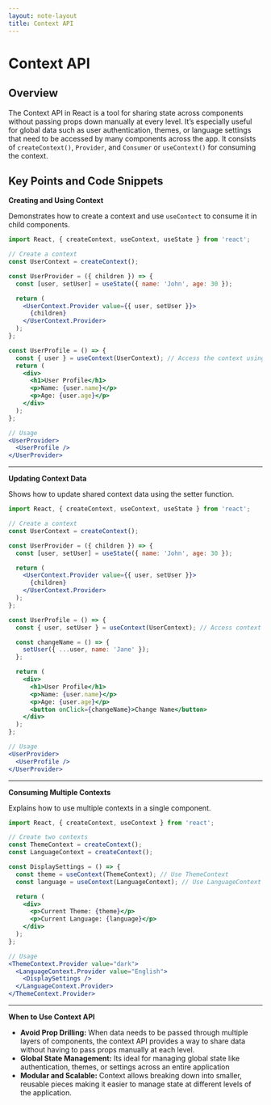 ```yaml
---
layout: note-layout  
title: Context API  
---
```


# Context API

## Overview
The Context API in React is a tool for sharing state across components without passing props down manually at every level. It’s especially useful for global data such as user authentication, themes, or language settings that need to be accessed by many components across the app. It consists of `createContext()`, `Provider`, and `Consumer` or `useContext()` for consuming the context.

## Key Points and Code Snippets

**Creating and Using Context**

Demonstrates how to create a context and use `useContect` to consume it in child components.

```jsx
import React, { createContext, useContext, useState } from 'react';

// Create a context
const UserContext = createContext();

const UserProvider = ({ children }) => {
  const [user, setUser] = useState({ name: 'John', age: 30 });

  return (
    <UserContext.Provider value={{ user, setUser }}>
      {children}
    </UserContext.Provider>
  );
};

const UserProfile = () => {
  const { user } = useContext(UserContext); // Access the context using useContext
  return (
    <div>
      <h1>User Profile</h1>
      <p>Name: {user.name}</p>
      <p>Age: {user.age}</p>
    </div>
  );
};

// Usage
<UserProvider>
  <UserProfile />
</UserProvider>
```

---

**Updating Context Data**

Shows how to update shared context data using the setter function.

```jsx
import React, { createContext, useContext, useState } from 'react';

// Create a context
const UserContext = createContext();

const UserProvider = ({ children }) => {
  const [user, setUser] = useState({ name: 'John', age: 30 });

  return (
    <UserContext.Provider value={{ user, setUser }}>
      {children}
    </UserContext.Provider>
  );
};

const UserProfile = () => {
  const { user, setUser } = useContext(UserContext); // Access context and setter

  const changeName = () => {
    setUser({ ...user, name: 'Jane' });
  };

  return (
    <div>
      <h1>User Profile</h1>
      <p>Name: {user.name}</p>
      <p>Age: {user.age}</p>
      <button onClick={changeName}>Change Name</button>
    </div>
  );
};

// Usage
<UserProvider>
  <UserProfile />
</UserProvider>
```

---

**Consuming Multiple Contexts**

Explains how to use multiple contexts in a single component.

```jsx
import React, { createContext, useContext } from 'react';

// Create two contexts
const ThemeContext = createContext();
const LanguageContext = createContext();

const DisplaySettings = () => {
  const theme = useContext(ThemeContext); // Use ThemeContext
  const language = useContext(LanguageContext); // Use LanguageContext

  return (
    <div>
      <p>Current Theme: {theme}</p>
      <p>Current Language: {language}</p>
    </div>
  );
};

// Usage
<ThemeContext.Provider value="dark">
  <LanguageContext.Provider value="English">
    <DisplaySettings />
  </LanguageContext.Provider>
</ThemeContext.Provider>
```

---

**When to Use Context API**

- **Avoid Prop Drilling:** When data needs to be passed through multiple layers of components, the context API provides a way to share data without having to pass props manually at each level.
- **Global State Management:** Its ideal for managing global state like authentication, themes, or settings across an entire application
- **Modular and Scalable:** Context allows breaking down into smaller, reusable pieces making it easier to manage state at different levels of the application.

